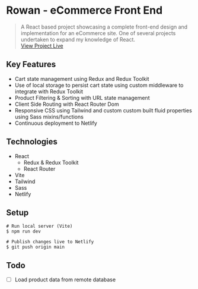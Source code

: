 # Rowan - eCommerce Front End

> A React based project showcasing a complete front-end design and implementation for an eCommerce site. One of several projects undertaken to expand my knowledge of React.  
> [View Project Live](https://rowan-react.netlify.app)

## Key Features
- Cart state management using Redux and Redux Toolkit
- Use of local storage to persist cart state using custom middleware to integrate with Redux Toolkit
- Product Filtering & Sorting with URL state management
- Client Side Routing with React Router Dom
- Responsive CSS using Tailwind and custom custom built fluid properties using Sass mixins/functions
- Continuous deployment to Netlify

## Technologies
- React
  - Redux & Redux Toolkit
  - React Router
- Vite
- Tailwind
- Sass
- Netlify

## Setup
```shell
# Run local server (Vite)
$ npm run dev

# Publish changes live to Netlify
$ git push origin main
```

## Todo
- [ ] Load product data from remote database
